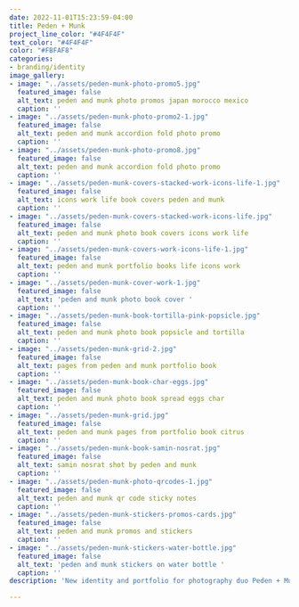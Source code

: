 ```yaml
---
date: 2022-11-01T15:23:59-04:00
title: Peden + Munk
project_line_color: "#4F4F4F"
text_color: "#4F4F4F"
color: "#FBFAF8"
categories:
- branding/identity
image_gallery:
- image: "../assets/peden-munk-photo-promo5.jpg"
  featured_image: false
  alt_text: peden and munk photo promos japan morocco mexico
  caption: ''
- image: "../assets/peden-munk-photo-promo2-1.jpg"
  featured_image: false
  alt_text: peden and munk accordion fold photo promo
  caption: ''
- image: "../assets/peden-munk-photo-promo8.jpg"
  featured_image: false
  alt_text: peden and munk accordion fold photo promo
  caption: ''
- image: "../assets/peden-munk-covers-stacked-work-icons-life-1.jpg"
  featured_image: false
  alt_text: icons work life book covers peden and munk
  caption: ''
- image: "../assets/peden-munk-covers-stacked-work-icons-life.jpg"
  featured_image: false
  alt_text: peden and munk photo book covers icons work life
  caption: ''
- image: "../assets/peden-munk-covers-work-icons-life-1.jpg"
  featured_image: false
  alt_text: peden and munk portfolio books life icons work
  caption: ''
- image: "../assets/peden-munk-cover-work-1.jpg"
  featured_image: false
  alt_text: 'peden and munk photo book cover '
  caption: ''
- image: "../assets/peden-munk-book-tortilla-pink-popsicle.jpg"
  featured_image: false
  alt_text: peden and munk photo book popsicle and tortilla
  caption: ''
- image: "../assets/peden-munk-grid-2.jpg"
  featured_image: false
  alt_text: pages from peden and munk portfolio book
  caption: ''
- image: "../assets/peden-munk-book-char-eggs.jpg"
  featured_image: false
  alt_text: peden and munk photo book spread eggs char
  caption: ''
- image: "../assets/peden-munk-grid.jpg"
  featured_image: false
  alt_text: peden and munk pages from portfolio book citrus
  caption: ''
- image: "../assets/peden-munk-book-samin-nosrat.jpg"
  featured_image: false
  alt_text: samin nosrat shot by peden and munk
  caption: ''
- image: "../assets/peden-munk-photo-qrcodes-1.jpg"
  featured_image: false
  alt_text: peden and munk qr code sticky notes
  caption: ''
- image: "../assets/peden-munk-stickers-promos-cards.jpg"
  featured_image: false
  alt_text: peden and munk promos and stickers
  caption: ''
- image: "../assets/peden-munk-stickers-water-bottle.jpg"
  featured_image: false
  alt_text: 'peden and munk stickers on water bottle '
  caption: ''
description: 'New identity and portfolio for photography duo Peden + Munk. '

---
```

